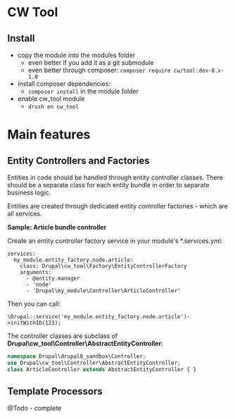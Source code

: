 CW Tool
=======


Install
-------

* copy the module into the modules folder
    * even better if you add it as a git submodule
    * even better through composer: ```composer require cw/tool:dev-8.x-1.0```
* install composer dependencies:
    * ```composer install``` in the module folder
* enable cw_tool module
    * ```drush en cw_tool```


# Main features


Entity Controllers and Factories
--------------------------------

Entities in code should be handled through entity controller classes. There should be a separate class for each entity bundle in order to separate business logic.

Entities are created through dedicated entity controller factories - which are all services.
 
**Sample: Article bundle controller**

Create an entity controller factory service in your module's *.services.yml:

```YML
services:
  my_module.entity_factory.node.article:
    class: Drupal\cw_tool\Factory\EntityControllerFactory
    arguments:
      - @entity.manager
      - 'node'
      - 'Drupal\my_module\Controller\ArticleController'
```

Then you can call: 

    \Drupal::service('my_module.entity_factory.node.article')->initWithID(123);

The controller classes are subclass of **Drupal\cw_tool\Controller\AbstractEntityController**:

```PHP
namespace Drupal\drupal8_sandbox\Controller;
use Drupal\cw_tool\Controller\AbstractEntityController;
class ArticleController extends AbstractEntityController { }
```


Template Processors
-------------------

@Todo - complete
